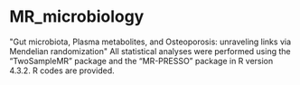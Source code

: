 # MR_microbiology
"Gut microbiota, Plasma metabolites, and Osteoporosis: unraveling links via Mendelian randomization"
All statistical analyses were performed using the “TwoSampleMR” package and the “MR-PRESSO” package in R version 4.3.2.
R codes are provided.
